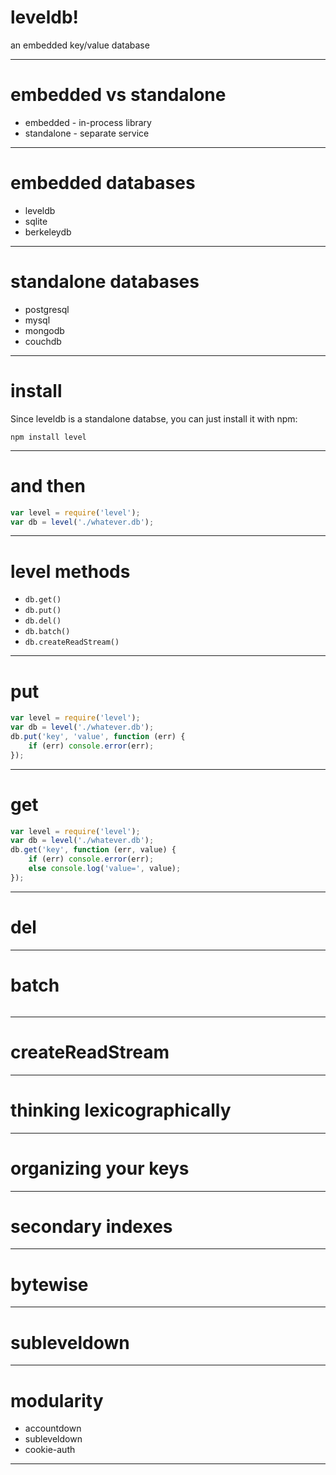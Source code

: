 # leveldb!

an embedded key/value database

---
# embedded vs standalone

* embedded - in-process library
* standalone - separate service

---
# embedded databases

* leveldb
* sqlite
* berkeleydb

---
# standalone databases

* postgresql
* mysql
* mongodb
* couchdb

---
# install

Since leveldb is a standalone databse,
you can just install it with npm:

```
npm install level
```

---
# and then

``` js
var level = require('level');
var db = level('./whatever.db');
```

---
# level methods

* `db.get()`
* `db.put()`
* `db.del()`
* `db.batch()`
* `db.createReadStream()`

---
# put

``` js
var level = require('level');
var db = level('./whatever.db');
db.put('key', 'value', function (err) {
    if (err) console.error(err);
});
```

---
# get

``` js
var level = require('level');
var db = level('./whatever.db');
db.get('key', function (err, value) {
    if (err) console.error(err);
    else console.log('value=', value);
});
```

---
# del

---
# batch

``` js
```

---
# createReadStream

---
# thinking lexicographically

---
# organizing your keys

---
# secondary indexes

---
# bytewise

---
# subleveldown

---
# modularity

* accountdown
* subleveldown
* cookie-auth

---
# 

